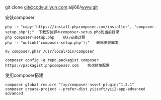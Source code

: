 git clone git@code.aliyun.com:aiji66/www.git


安装composer
```
php -r "copy('https://install.phpcomposer.com/installer', 'composer-setup.php');"  下载安装脚本composer-setup.php到当前目录
php composer-setup.php    执行安装过程
php -r "unlink('composer-setup.php');"   删除安装脚本

mv composer.phar /usr/local/bin/composer

composer config -g repo.packagist composer https://packagist.phpcomposer.com    修改镜像配置
```


使用composer搭建
```
composer global require "fxp/composer-asset-plugin:^1.3.1"
composer create-project --prefer-dist yiisoft/yii2-app-advanced advanced
```